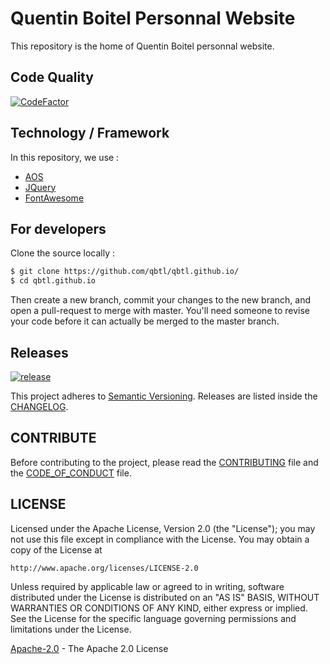 # Quentin Boitel Personnal Website

This repository is the home of Quentin Boitel personnal website.

## Code Quality

[![CodeFactor](https://www.codefactor.io/repository/github/qbtl/qbtl.github.io/badge)](https://www.codefactor.io/repository/github/qbtl/qbtl.github.io)

## Technology / Framework

In this repository, we use :

* [AOS](https://github.com/michalsnik/aos/)
* [JQuery](https://www.jquery.com)
* [FontAwesome](https://origin.fontawesome.com)

## For developers

Clone the source locally :

```sh
$ git clone https://github.com/qbtl/qbtl.github.io/
$ cd qbtl.github.io
```

Then create a new branch, commit your changes to the new branch, and open a pull-request to merge with master.
You'll need someone to revise your code before it can actually be merged to the master branch.

## Releases

[![release](https://img.shields.io/github/v/release/qbtl/qbtl.github.io.svg?sort=semver)](https://github.com/qbtl/qbtl.github.io/releases/)

This project adheres to [Semantic Versioning](https://semver.org/spec/v2.0.0.html).
Releases are listed inside the [CHANGELOG](https://www.github.com/qbtl/qbtl.github.io/blob/master/docs/CHANGELOG.md).

## CONTRIBUTE

Before contributing to the project, please read the [CONTRIBUTING](https://www.github.com/qbtl/qbtl.github.io/blob/master/docs/CONTRIBUTING.md) file and the [CODE_OF_CONDUCT](https://www.github.com/qbtl/qbtl.github.io/blob/master/docs/CODE_OF_CONDUCT.md) file.

## LICENSE

Licensed under the Apache License, Version 2.0 (the "License");
you may not use this file except in compliance with the License.
You may obtain a copy of the License at

`http://www.apache.org/licenses/LICENSE-2.0`

Unless required by applicable law or agreed to in writing, software
distributed under the License is distributed on an "AS IS" BASIS,
WITHOUT WARRANTIES OR CONDITIONS OF ANY KIND, either express or implied.
See the License for the specific language governing permissions and
limitations under the License.

[Apache-2.0](https://apache.org/licenses/LICENSE-2.0) - The Apache 2.0 License
